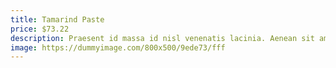 ```yaml
---
title: Tamarind Paste
price: $73.22
description: Praesent id massa id nisl venenatis lacinia. Aenean sit amet justo. Morbi ut odio.
image: https://dummyimage.com/800x500/9ede73/fff
---
```

